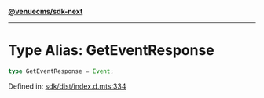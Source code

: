 [**@venuecms/sdk-next**](../Index.md)

***

# Type Alias: GetEventResponse

```ts
type GetEventResponse = Event;
```

Defined in: [sdk/dist/index.d.mts:334](https://github.com/venuecms/sdk/blob/bc8b8c4174423a3d8d92fe0cce4d46883acf7584/packages/sdk/dist/index.d.mts#L334)
